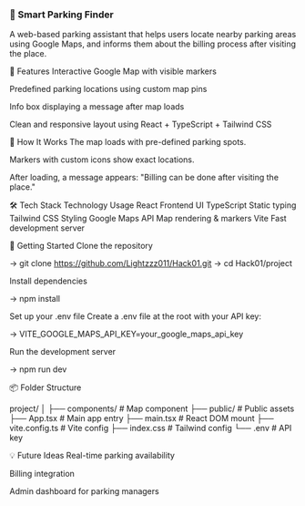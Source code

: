 ### 🚗 Smart Parking Finder
A web-based parking assistant that helps users locate nearby parking areas using Google Maps, and informs them about the billing process after visiting the place.

📍 Features
 Interactive Google Map with visible markers

 Predefined parking locations using custom map pins

 Info box displaying a message after map loads

 Clean and responsive layout using React + TypeScript + Tailwind CSS

🧠 How It Works
The map loads with pre-defined parking spots.

Markers with custom icons show exact locations.

After loading, a message appears:
"Billing can be done after visiting the place."

🛠️ Tech Stack
Technology	Usage
React	Frontend UI
TypeScript	Static typing
Tailwind CSS	Styling
Google Maps API	Map rendering & markers
Vite	Fast development server

🚀 Getting Started
Clone the repository

-> git clone https://github.com/Lightzzz011/Hack01.git
-> cd Hack01/project

Install dependencies

-> npm install


Set up your .env file
Create a .env file at the root with your API key:

-> VITE_GOOGLE_MAPS_API_KEY=your_google_maps_api_key

Run the development server

-> npm run dev


📦 Folder Structure

project/
│
├── components/        # Map component
├── public/            # Public assets
├── App.tsx            # Main app entry
├── main.tsx           # React DOM mount
├── vite.config.ts     # Vite config
├── index.css          # Tailwind config
└── .env               # API key


💡 Future Ideas
Real-time parking availability

Billing integration

Admin dashboard for parking managers

